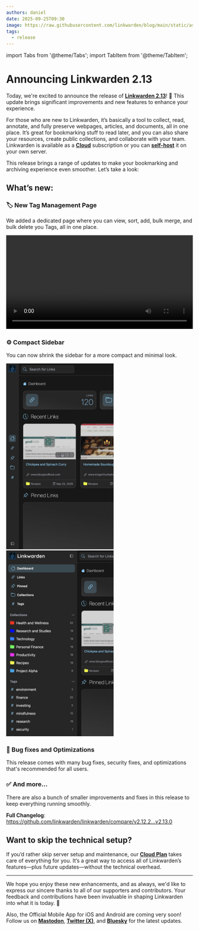 ```yaml
---
authors: daniel
date: 2025-09-25T09:30
image: https://raw.githubusercontent.com/linkwarden/blog/main/static/assets/social_previews/1.jpg
tags:
  - release
---
```


import Tabs from '@theme/Tabs';
import TabItem from '@theme/TabItem';

# Announcing Linkwarden 2.13

Today, we're excited to announce the release of **[Linkwarden 2.13](https://linkwarden.app/?utm_source=Blog&utm_medium=social&utm_campaign=v2_13_announcement)**! 🥳 This update brings significant improvements and new features to enhance your experience.

For those who are new to Linkwarden, it’s basically a tool to collect, read, annotate, and fully preserve webpages, articles, and documents, all in one place. It’s great for bookmarking stuff to read later, and you can also share your resources, create public collections, and collaborate with your team. Linkwarden is available as a **[Cloud](https://linkwarden.app/#pricing)** subscription or you can **[self-host](https://docs.linkwarden.app/self-hosting/installation)** it on your own server.

This release brings a range of updates to make your bookmarking and archiving experience even smoother. Let’s take a look:

<!--truncate-->

## What’s new:

### 🏷️ New Tag Management Page

We added a dedicated page where you can view, sort, add, bulk merge, and bulk delete you Tags, all in one place.

<video controls width="100%">
  <source src="/assets/v2.13/tags.mp4" />
</video>

### ⚙️ Compact Sidebar

You can now shrink the sidebar for a more compact and minimal look.

<Tabs>
  <TabItem value="compact" label="Compact" default>
    <img src="/assets/v2.13/compact.jpeg" alt="Details" height="500"/>
  </TabItem>
  <TabItem value="normal" label="Normal">
    <img src="/assets/v2.13/normal.jpeg" alt="Edit" height="500" />
  </TabItem>
</Tabs>

### 🐞 Bug fixes and Optimizations

This release comes with many bug fixes, security fixes, and optimizations that's recommended for all users.

### ✅ And more...

There are also a bunch of smaller improvements and fixes in this release to keep everything running smoothly.

**Full Changelog**: https://github.com/linkwarden/linkwarden/compare/v2.12.2...v2.13.0

## Want to skip the technical setup?

If you’d rather skip server setup and maintenance, our **[Cloud Plan](https://linkwarden.app/#pricing)** takes care of everything for you. It’s a great way to access all of Linkwarden’s features—plus future updates—without the technical overhead.

---

We hope you enjoy these new enhancements, and as always, we'd like to express our sincere thanks to all of our supporters and contributors. Your feedback and contributions have been invaluable in shaping Linkwarden into what it is today. 🚀

Also, the Official Mobile App for iOS and Android are coming very soon! Follow us on **[Mastodon](https://fosstodon.org/@linkwarden)**, **[Twitter (X)](https://x.com/linkwardenhq)**, and **[Bluesky](https://bsky.app/profile/linkwarden.bsky.social)** for the latest updates.
